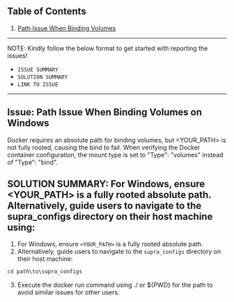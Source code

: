 ## Table of Contents

1. [Path Issue When Binding Volumes](#path-issue-when-binding-volumes)

--------------------------------------
NOTE: Kindly follow the below format to get started with reporting the issues!
- `ISSUE SUMMARY`
- `SOLUTION SUMMARY`
- `LINK TO ISSUE`
--------------------------------------

## **Issue: Path Issue When Binding Volumes on Windows**

Docker requires an absolute path for binding volumes, but <YOUR_PATH> is not fully rooted, causing the bind to fail.
When verifying the Docker container configuration, the mount type is set to "Type": "volumes" instead of "Type": "bind".

## SOLUTION SUMMARY: For Windows, ensure <YOUR_PATH> is a fully rooted absolute path. Alternatively, guide users to navigate to the supra_configs directory on their host machine using:

1. For Windows, ensure `<YOUR_PATH>` is a fully rooted absolute path.
2. Alternatively, guide users to navigate to the `supra_configs` directory on their host machine:
```PowerShell
cd path\to\supra_configs
```
3. Execute the docker run command using ./ or ${PWD} for the path to avoid similar issues for other users.
